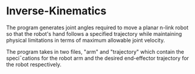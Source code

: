 # Inverse-Kinematics
The program generates joint angles required to move a planar n-link robot so that the robot's hand follows a specified trajectory while maintaining physical limitations in terms of maximum allowable joint velocity. 

The program takes in two files, "arm" and "trajectory" which contain the speci¯cations for the robot arm and the desired end-effector trajectory for the robot respectively. 
